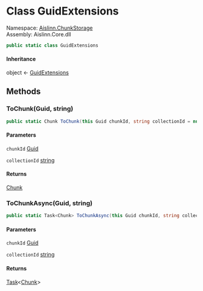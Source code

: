 # <a id="Aislinn_ChunkStorage_GuidExtensions"></a> Class GuidExtensions

Namespace: [Aislinn.ChunkStorage](Aislinn.ChunkStorage.md)  
Assembly: Aislinn.Core.dll  

```csharp
public static class GuidExtensions
```

#### Inheritance

object ← 
[GuidExtensions](Aislinn.ChunkStorage.GuidExtensions.md)

## Methods

### <a id="Aislinn_ChunkStorage_GuidExtensions_ToChunk_System_Guid_System_String_"></a> ToChunk\(Guid, string\)

```csharp
public static Chunk ToChunk(this Guid chunkId, string collectionId = null)
```

#### Parameters

`chunkId` [Guid](https://learn.microsoft.com/dotnet/api/system.guid)

`collectionId` [string](https://learn.microsoft.com/dotnet/api/system.string)

#### Returns

 [Chunk](Aislinn.Core.Models.Chunk.md)

### <a id="Aislinn_ChunkStorage_GuidExtensions_ToChunkAsync_System_Guid_System_String_"></a> ToChunkAsync\(Guid, string\)

```csharp
public static Task<Chunk> ToChunkAsync(this Guid chunkId, string collectionId = null)
```

#### Parameters

`chunkId` [Guid](https://learn.microsoft.com/dotnet/api/system.guid)

`collectionId` [string](https://learn.microsoft.com/dotnet/api/system.string)

#### Returns

 [Task](https://learn.microsoft.com/dotnet/api/system.threading.tasks.task\-1)<[Chunk](Aislinn.Core.Models.Chunk.md)\>

